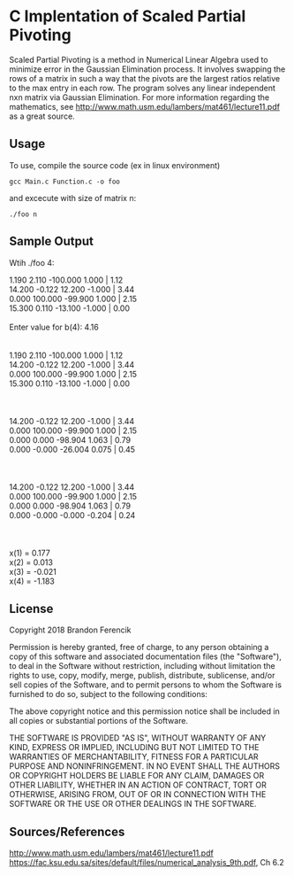 # C Implentation of Scaled Partial Pivoting 
Scaled Partial Pivoting is a method in Numerical Linear Algebra used to minimize error in the Gaussian Elimination process.
It involves swapping the rows of a matrix in such a way that the pivots are the largest ratios relative to the max entry in
each row. The program solves any linear independent nxn matrix via Gaussian Elimination. 
For more information regarding the mathematics, see http://www.math.usm.edu/lambers/mat461/lecture11.pdf as a great
source. 

## Usage

To use, compile the source code (ex in linux environment) 

```
gcc Main.c Function.c -o foo 
```
and excecute with size of matrix n: 

```
./foo n
```

## Sample Output 

Wtih ./foo 4: 


1.190 2.110 -100.000 1.000 | 1.12<br/>
14.200 -0.122 12.200 -1.000 | 3.44<br/>
0.000 100.000 -99.900 1.000 | 2.15<br/>
15.300 0.110 -13.100 -1.000 | 0.00<br/>
<br/>
Enter value for b(4): 4.16<br/>
<br/>
<br/>
1.190 2.110 -100.000 1.000 | 1.12<br/>
14.200 -0.122 12.200 -1.000 | 3.44<br/>
0.000 100.000 -99.900 1.000 | 2.15<br/>
15.300 0.110 -13.100 -1.000 | 0.00<br/>
<br/>
<br/>
<br/>
14.200 -0.122 12.200 -1.000 | 3.44<br/>
0.000 100.000 -99.900 1.000 | 2.15<br/>
0.000 0.000 -98.904 1.063 | 0.79<br/>
0.000 -0.000 -26.004 0.075 | 0.45<br/>
<br/>
<br/>
<br/>
14.200 -0.122 12.200 -1.000 | 3.44<br/>
0.000 100.000 -99.900 1.000 | 2.15<br/>
0.000 0.000 -98.904 1.063 | 0.79<br/>
0.000 -0.000 -0.000 -0.204 | 0.24<br/>
<br/>
<br/>
<br/>
x(1) = 0.177<br/>
x(2) = 0.013<br/>
x(3) = -0.021<br/>
x(4) = -1.183<br/>


## License 

Copyright 2018 Brandon Ferencik

Permission is hereby granted, free of charge, to any person obtaining a copy of this software and associated documentation files (the "Software"), to deal in the Software without restriction, including without limitation the rights to use, copy, modify, merge, publish, distribute, sublicense, and/or sell copies of the Software, and to permit persons to whom the Software is furnished to do so, subject to the following conditions:

The above copyright notice and this permission notice shall be included in all copies or substantial portions of the Software.

THE SOFTWARE IS PROVIDED "AS IS", WITHOUT WARRANTY OF ANY KIND, EXPRESS OR IMPLIED, INCLUDING BUT NOT LIMITED TO THE WARRANTIES OF MERCHANTABILITY, FITNESS FOR A PARTICULAR PURPOSE AND NONINFRINGEMENT. IN NO EVENT SHALL THE AUTHORS OR COPYRIGHT HOLDERS BE LIABLE FOR ANY CLAIM, DAMAGES OR OTHER LIABILITY, WHETHER IN AN ACTION OF CONTRACT, TORT OR OTHERWISE, ARISING FROM, OUT OF OR IN CONNECTION WITH THE SOFTWARE OR THE USE OR OTHER DEALINGS IN THE SOFTWARE.

## Sources/References

http://www.math.usm.edu/lambers/mat461/lecture11.pdf
https://fac.ksu.edu.sa/sites/default/files/numerical_analysis_9th.pdf, Ch 6.2

